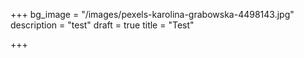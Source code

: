 +++
bg_image = "/images/pexels-karolina-grabowska-4498143.jpg"
description = "test"
draft = true
title = "Test"

+++
